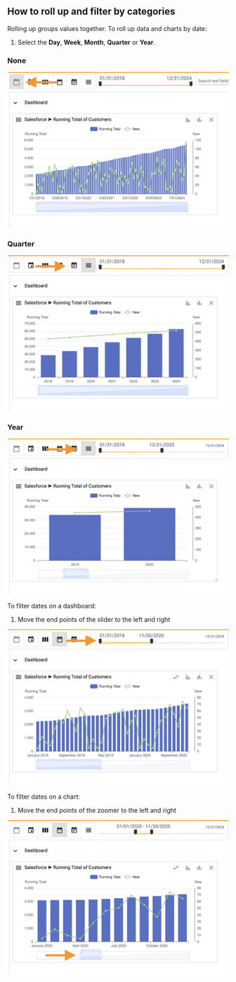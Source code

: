 ## How to roll up and filter by categories 

Rolling up groups values together.  To roll up data and charts by date:
1.  Select the **Day**, **Week**, **Month**, **Quarter** or **Year**.

### None

<img src="../assets/rollup_none.png"  style="width:600px" class="border"></img>

### Quarter

<img src="../assets/rollup_qtr.png"  style="width:600px" class="border"></img>

### Year

<img src="../assets/rollup_annual.png"  style="width:600px" class="border"></img>


To filter dates on a dashboard:
1.  Move the end points of the slider to the left and right

<img src="../assets/date_slider.png"  style="width:600px" class="border"></img>

To filter dates on a chart:
1.  Move the end points of the zoomer to the left and right

<img src="../assets/date_zoomer.png"  style="width:600px" class="border"></img>

